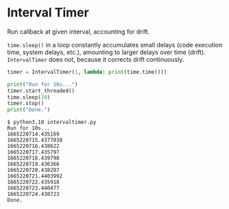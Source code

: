 # Interval Timer

Run callback at given interval, accounting for drift.

`time.sleep()` in a loop constantly accumulates small delays (code
execution time, system delays, etc.), amounting to larger delays over
time (drift). `IntervalTimer` does not, because it corrects drift
continuously.

```python
timer = IntervalTimer(1, lambda: print(time.time()))

print("Run for 10s...")
timer.start_threaded()
time.sleep(10)
timer.stop()
print("Done.")
```

```console
$ python3.10 intervaltimer.py
Run for 10s...
1665220714.435169
1665220715.4377038
1665220716.438622
1665220717.435797
1665220718.439798
1665220719.436366
1665220720.438207
1665220721.4403992
1665220722.435918
1665220723.440477
1665220724.438723
Done.
```
